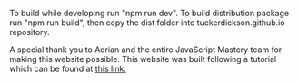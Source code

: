 To build while developing run "npm run dev".
To build distribution package run "npm run build", then copy the dist folder into tuckerdickson.github.io repository.

A special thank you to Adrian and the entire JavaScript Mastery team for making this website possible. This website was built following a tutorial which can be found at [this link.](https://www.youtube.com/watch?v=0fYi8SGA20k&list=PLPYbJNwgzsCN7hR_gQmJteGiVOin1RBSa&index=5)

